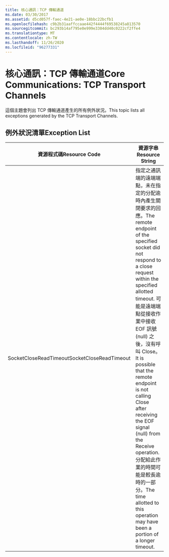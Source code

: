 ```yaml
---
title: 核心通訊：TCP 傳輸通道
ms.date: 03/30/2017
ms.assetid: d5cd057f-faec-4e21-ae0e-18bbc22bcfb1
ms.openlocfilehash: c9b2b31aaffccaae442f4444f69538245a813570
ms.sourcegitcommit: bc293b14af795e0e999e3304dd40c0222cf2ffe4
ms.translationtype: MT
ms.contentlocale: zh-TW
ms.lasthandoff: 11/26/2020
ms.locfileid: "96277331"
---
```

# <a name="core-communications-tcp-transport-channels"></a><span data-ttu-id="5f7ff-102">核心通訊：TCP 傳輸通道</span><span class="sxs-lookup"><span data-stu-id="5f7ff-102">Core Communications: TCP Transport Channels</span></span>

<span data-ttu-id="5f7ff-103">這個主題會列出 TCP 傳輸通道產生的所有例外狀況。</span><span class="sxs-lookup"><span data-stu-id="5f7ff-103">This topic lists all exceptions generated by the TCP Transport Channels.</span></span>  
  
## <a name="exception-list"></a><span data-ttu-id="5f7ff-104">例外狀況清單</span><span class="sxs-lookup"><span data-stu-id="5f7ff-104">Exception List</span></span>  
  
|<span data-ttu-id="5f7ff-105">資源程式碼</span><span class="sxs-lookup"><span data-stu-id="5f7ff-105">Resource Code</span></span>|<span data-ttu-id="5f7ff-106">資源字串</span><span class="sxs-lookup"><span data-stu-id="5f7ff-106">Resource String</span></span>|  
|-------------------|---------------------|  
|<span data-ttu-id="5f7ff-107">SocketCloseReadTimeout</span><span class="sxs-lookup"><span data-stu-id="5f7ff-107">SocketCloseReadTimeout</span></span>|<span data-ttu-id="5f7ff-108">指定之通訊端的遠端端點，未在指定的分配逾時內產生關閉要求的回應。</span><span class="sxs-lookup"><span data-stu-id="5f7ff-108">The remote endpoint of the specified socket did not respond to a close request within the specified allotted timeout.</span></span> <span data-ttu-id="5f7ff-109">可能是遠端端點從接收作業中接收 EOF 訊號 (null) 之後，沒有呼叫 Close。</span><span class="sxs-lookup"><span data-stu-id="5f7ff-109">It is possible that the remote endpoint is not calling Close after receiving the EOF signal (null) from the Receive operation.</span></span> <span data-ttu-id="5f7ff-110">分配給此作業的時間可能是較長逾時的一部分。</span><span class="sxs-lookup"><span data-stu-id="5f7ff-110">The time allotted to this operation may have been a portion of a longer timeout.</span></span>|
